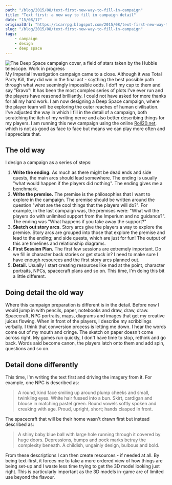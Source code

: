 ```yaml
---
path: "/blog/2015/08/text-first-new-way-to-fill-in-campaign"
title: "Text first: a new way to fill in campaign detail"
date: "15/08/17"
originalUrl: "https://icarrpg.blogspot.com/2015/08/text-first-new-way-to-fill-in-campaign.html"
slug: "/blog/2015/08/text-first-new-way-to-fill-in-campaign"
tags:
    - campaign
    - design
    - deep space
---
```

![The Deep Space campaign cover, a field of stars taken by the Hubble telescope. Work in progress](http://1.bp.blogspot.com/-B0wjnucel1I/VdH3X1jvI5I/AAAAAAAB1Pc/kU8pg5uJ6Yc/s1600/small-cover.png)My Imperial Investigation campaign came to a close. Although it was Total Party Kill, they did win in the final act - scything the best possible path through what were seemingly impossible odds. I doff my cap to them and say "Bravo"! It has been the most complex series of plots I've ever run and the players have reasoned brilliantly. I could not have asked for more thanks for all my hard work.  I am now designing a Deep Space campaign, where the player team will be exploring the outer reaches of human civilisation. I've adjusted the way in which I fill in the detail of a campaign, both scratching the itch of my writing nerve and also better describing things for my players. I am running this new campaign using the online [Roll20.net](https://roll20.net/), which is not as good as face to face but means we can play more often and I appreciate that.  

## The old way

I design a campaign as a series of steps: 

1.  **Write the ending.** As much as there might be dead ends and side quests, the main arcs should lead somewhere. The ending is usually "what would happen if the players did nothing". The ending gives me a benchmark.
2.  **Write the premise.** The premise is the philosophies that I want to explore in the campaign. The premise should be written around the question "what are the cool things that the players will do?". For example, in the last campaign was, the premises were: "What will the players do with unlimited support from the Imperium and no guidance?". The ending was "What happens if you take away the support?"
3.  **Sketch out story arcs.** Story arcs give the players a way to explore the premise. Story arcs are grouped into those that explore the premise and lead to the ending; and side quests, which are just for fun! The output of this are timelines and relationship diagrams.
4.  **First Session Plan.** The first few sessions are extremely important. Do we fill in character back stories or get stuck in? I need to make sure I have enough resources and the first story arcs planned out.
5.  **Detail.** Usually I start creating resources like mad at the point, character portraits, NPCs, spacecraft plans and so on. This time, I'm doing this bit a little different. 

## Doing detail the old way

Where this campaign preparation is different is in the detail. Before now I would jump in with pencils, paper, notebooks and draw, draw, draw. Spacecraft, NPC portraits, maps, diagrams and images that get my creative juices flowing. When in front of the players, I describe my scribblings verbally. I think that conversion process is letting me down. I hear the words come out of my mouth and cringe. The sketch on paper doesn't come across right. My games run quickly, I don't have time to stop, rethink and go back. Words said become canon, the players latch onto them and add spin, questions and so on.  

## Detail done differently

This time, I'm writing the text first and driving the imagery from it. For example, one NPC is described as:  

> A round, kind face smiling up around plump cheeks and small, twinkling eyes. White hair fussed into a bun. Skirt, cardigan and blouse in matching pastel green. Round vowels softly spoken and creaking with age. Proud, upright, short; hands clasped in front.

 The spacecraft that will be their home wasn't drawn first but instead described as:  

> A shiny baby blue ball with large hole running through it covered by huge doors. Depressions, bumps and pock marks betray the complexity beneath. A childish, ungainly design, bulbous and bold.

 From these descriptions I can then create resources - if needed at all. By being text-first, it forces me to take a more ordered view of how things are being set-up and I waste less time trying to get the 3D model looking just right. This is particularly important as the 3D models in-game are of limited use beyond the flavour.